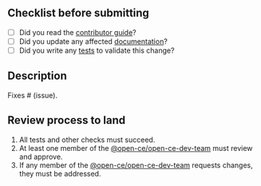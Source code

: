 ## Checklist before submitting

- [ ] Did you read the [contributor guide](CONTRIBUTING.md)?
- [ ] Did you update any affected [documentation](doc/)?
- [ ] Did you write any [tests](tests/) to validate this change?  

## Description

Fixes # (issue).

## Review process to land 

1. All tests and other checks must succeed.
2. At least one member of the [@open-ce/open-ce-dev-team](https://github.com/orgs/open-ce/teams/open-ce-dev-team/members) must review and approve.
3. If any member of the [@open-ce/open-ce-dev-team](https://github.com/orgs/open-ce/teams/open-ce-dev-team/members) requests changes, they must be addressed.

